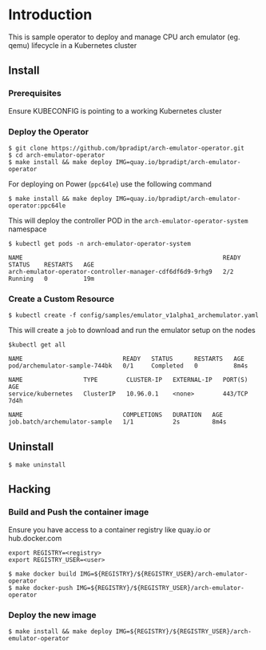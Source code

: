 # Introduction
This is sample operator to deploy and manage CPU arch emulator (eg. qemu)
lifecycle in a Kubernetes cluster

## Install

### Prerequisites
Ensure KUBECONFIG is pointing to a working Kubernetes cluster

### Deploy the Operator
```
$ git clone https://github.com/bpradipt/arch-emulator-operator.git
$ cd arch-emulator-operator
$ make install && make deploy IMG=quay.io/bpradipt/arch-emulator-operator
```
For deploying on Power (`ppc64le`) use the following command
```
$ make install && make deploy IMG=quay.io/bpradipt/arch-emulator-operator:ppc64le
```

This will deploy the controller POD in the `arch-emulator-operator-system`
namespace

```
$ kubectl get pods -n arch-emulator-operator-system

NAME                                                        READY   STATUS    RESTARTS   AGE
arch-emulator-operator-controller-manager-cdf6df6d9-9rhg9   2/2     Running   0          19m
```

### Create a Custom Resource
```
$ kubectl create -f config/samples/emulator_v1alpha1_archemulator.yaml
```
This will create a `job` to download and run the emulator setup on the nodes

```
$kubectl get all

NAME                            READY   STATUS      RESTARTS   AGE
pod/archemulator-sample-744bk   0/1     Completed   0          8m4s

NAME                 TYPE        CLUSTER-IP   EXTERNAL-IP   PORT(S)   AGE
service/kubernetes   ClusterIP   10.96.0.1    <none>        443/TCP   7d4h

NAME                            COMPLETIONS   DURATION   AGE
job.batch/archemulator-sample   1/1           2s         8m4s
```

## Uninstall
```
$ make uninstall
```

## Hacking

### Build and Push the container image

Ensure you have access to a container registry like quay.io or hub.docker.com
```
export REGISTRY=<registry>
export REGISTRY_USER=<user>
```

```
$ make docker build IMG=${REGISTRY}/${REGISTRY_USER}/arch-emulator-operator
$ make docker-push IMG=${REGISTRY}/${REGISTRY_USER}/arch-emulator-operator
```

### Deploy the new image
```
$ make install && make deploy IMG=${REGISTRY}/${REGISTRY_USER}/arch-emulator-operator
```


